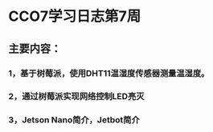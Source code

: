 # CCO7学习日志第7周

## 主要内容：

### 1，基于树莓派，使用DHT11温湿度传感器测量温湿度。

### 2，通过树莓派实现网络控制LED亮灭

### 3，Jetson Nano简介，Jetbot简介